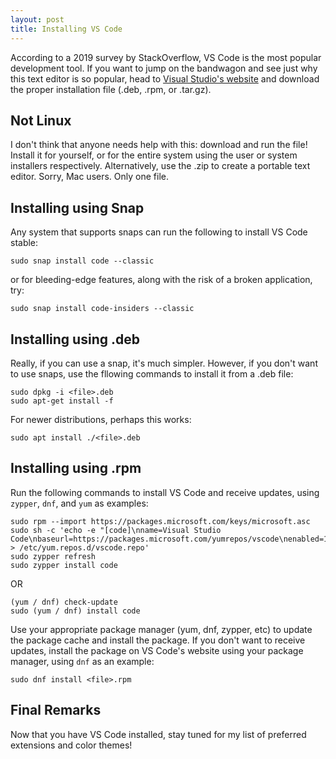 ```yaml
---
layout: post
title: Installing VS Code
---
```

According to a 2019 survey by StackOverflow, VS Code is the most popular development tool.  If you want to jump on the bandwagon and see just why this text editor is so popular, head to [Visual Studio's website](https://code.visualstudio.com/ "Visual Studio's Website") and download the proper installation file (.deb, .rpm, or .tar.gz).

## Not Linux

I don't think that anyone needs help with this: download and run the file!  Install it for yourself, or for the entire system using the user or system installers respectively.  Alternatively, use the .zip to create a portable text editor.  Sorry, Mac users.  Only one file.

## Installing using Snap

Any system that supports snaps can run the following to install VS Code stable:

    sudo snap install code --classic

or for bleeding-edge features, along with the risk of a broken application, try:

    sudo snap install code-insiders --classic

## Installing using .deb

Really, if you can use a snap, it's much simpler.  However, if you don't want to use snaps, use the fllowing commands to install it from a .deb file:

    sudo dpkg -i <file>.deb
    sudo apt-get install -f

For newer distributions, perhaps this works:

    sudo apt install ./<file>.deb

## Installing using .rpm

Run the following commands to install VS Code and receive updates, using `zypper`, `dnf`, and `yum` as examples:

    sudo rpm --import https://packages.microsoft.com/keys/microsoft.asc
    sudo sh -c 'echo -e "[code]\nname=Visual Studio Code\nbaseurl=https://packages.microsoft.com/yumrepos/vscode\nenabled=1\ngpgcheck=1\ngpgkey=https://packages.microsoft.com/keys/microsoft.asc" > /etc/yum.repos.d/vscode.repo'
    sudo zypper refresh
    sudo zypper install code

OR

    (yum / dnf) check-update
    sudo (yum / dnf) install code

Use your appropriate package manager (yum, dnf, zypper, etc) to update the package cache and install the package.  If you don't want to receive updates, install the package on VS Code's website using your package manager, using `dnf` as an example:

    sudo dnf install <file>.rpm

## Final Remarks

Now that you have VS Code installed, stay tuned for my list of preferred extensions and color themes!
